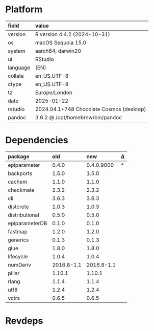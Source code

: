 # Platform

|field    |value                                    |
|:--------|:----------------------------------------|
|version  |R version 4.4.2 (2024-10-31)             |
|os       |macOS Sequoia 15.0                       |
|system   |aarch64, darwin20                        |
|ui       |RStudio                                  |
|language |(EN)                                     |
|collate  |en_US.UTF-8                              |
|ctype    |en_US.UTF-8                              |
|tz       |Europe/London                            |
|date     |2025-01-22                               |
|rstudio  |2024.04.1+748 Chocolate Cosmos (desktop) |
|pandoc   |3.6.2 @ /opt/homebrew/bin/pandoc         |

# Dependencies

|package        |old        |new        |Δ  |
|:--------------|:----------|:----------|:--|
|epiparameter   |0.4.0      |0.4.0.9000 |*  |
|backports      |1.5.0      |1.5.0      |   |
|cachem         |1.1.0      |1.1.0      |   |
|checkmate      |2.3.2      |2.3.2      |   |
|cli            |3.6.3      |3.6.3      |   |
|distcrete      |1.0.3      |1.0.3      |   |
|distributional |0.5.0      |0.5.0      |   |
|epiparameterDB |0.1.0      |0.1.0      |   |
|fastmap        |1.2.0      |1.2.0      |   |
|generics       |0.1.3      |0.1.3      |   |
|glue           |1.8.0      |1.8.0      |   |
|lifecycle      |1.0.4      |1.0.4      |   |
|numDeriv       |2016.8-1.1 |2016.8-1.1 |   |
|pillar         |1.10.1     |1.10.1     |   |
|rlang          |1.1.4      |1.1.4      |   |
|utf8           |1.2.4      |1.2.4      |   |
|vctrs          |0.6.5      |0.6.5      |   |

# Revdeps

